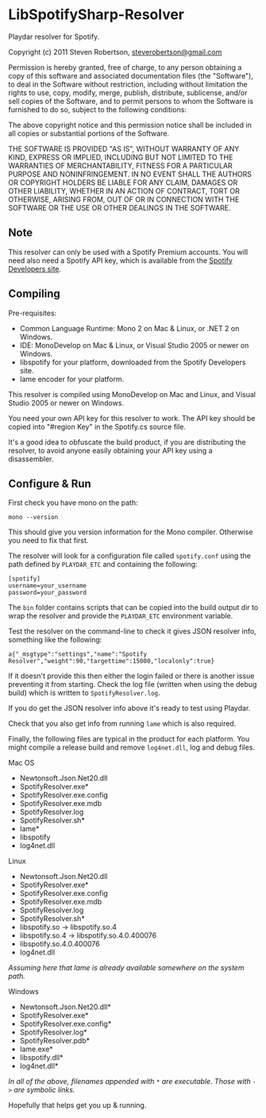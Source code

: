 LibSpotifySharp-Resolver
========================

Playdar resolver for Spotify.

Copyright (c) 2011 Steven Robertson, steverobertson@gmail.com

Permission is hereby granted, free of charge, to any person
obtaining a copy of this software and associated documentation
files (the "Software"), to deal in the Software without
restriction, including without limitation the rights to use,
copy, modify, merge, publish, distribute, sublicense, and/or sell
copies of the Software, and to permit persons to whom the
Software is furnished to do so, subject to the following
conditions:

The above copyright notice and this permission notice shall be
included in all copies or substantial portions of the Software.

THE SOFTWARE IS PROVIDED "AS IS", WITHOUT WARRANTY OF ANY KIND,
EXPRESS OR IMPLIED, INCLUDING BUT NOT LIMITED TO THE WARRANTIES
OF MERCHANTABILITY, FITNESS FOR A PARTICULAR PURPOSE AND
NONINFRINGEMENT. IN NO EVENT SHALL THE AUTHORS OR COPYRIGHT
HOLDERS BE LIABLE FOR ANY CLAIM, DAMAGES OR OTHER LIABILITY,
WHETHER IN AN ACTION OF CONTRACT, TORT OR OTHERWISE, ARISING
FROM, OUT OF OR IN CONNECTION WITH THE SOFTWARE OR THE USE OR
OTHER DEALINGS IN THE SOFTWARE.


Note
----

This resolver can only be used with a Spotify Premium accounts. You will need
also need a Spotify API key, which is available from the 
[Spotify Developers site](http://developer.spotify.com/).


Compiling
---------

Pre-requisites:

  * Common Language Runtime: Mono 2 on Mac & Linux, or .NET 2 on Windows.
  * IDE: MonoDevelop on Mac & Linux, or Visual Studio 2005 or newer on Windows.
  * libspotify for your platform, downloaded from the Spotify Developers site.
  * lame encoder for your platform.

This resolver is compiled using MonoDevelop on Mac and Linux, and Visual Studio
2005 or newer on Windows.

You need your own API key for this resolver to work. The API key should be
copied into "#region Key" in the Spotify.cs source file.

It's a good idea to obfuscate the build product, if you are distributing the
resolver, to avoid anyone easily obtaining your API key using a disassembler.


Configure & Run
---------------

First check you have mono on the path:

    mono --version

This should give you version information for the Mono compiler. Otherwise you
need to fix that first.

The resolver will look for a configuration file called `spotify.conf` using the
path defined by `PLAYDAR_ETC` and containing the following:

    [spotify]
    username=your_username
    password=your_password

The `bin` folder contains scripts that can be copied into the build output dir
to wrap the resolver and provide the `PLAYDAR_ETC` environment variable.

Test the resolver on the command-line to check it gives JSON resolver info, 
something like the following:

    a{"_msgtype":"settings","name":"Spotify Resolver","weight":90,"targettime":15000,"localonly":true}

If it doesn't provide this then either the login failed or there is another
issue preventing it from starting. Check the log file (written when using the
debug build) which is written to `SpotifyResolver.log`.

If you do get the JSON resolver info above it's ready to test using Playdar.

Check that you also get info from running `lame` which is also required.

Finally, the following files are typical in the product for each platform. You
might compile a release build and remove `log4net.dll`, log and debug files.

Mac OS

  * Newtonsoft.Json.Net20.dll
  * SpotifyResolver.exe*
  * SpotifyResolver.exe.config
  * SpotifyResolver.exe.mdb
  * SpotifyResolver.log
  * SpotifyResolver.sh*
  * lame*
  * libspotify
  * log4net.dll

Linux

  * Newtonsoft.Json.Net20.dll
  * SpotifyResolver.exe*
  * SpotifyResolver.exe.config
  * SpotifyResolver.exe.mdb
  * SpotifyResolver.log
  * SpotifyResolver.sh*
  * libspotify.so -> libspotify.so.4
  * libspotify.so.4 -> libspotify.so.4.0.400076
  * libspotify.so.4.0.400076
  * log4net.dll

*Assuming here that lame is already available somewhere on the system path.*

Windows

  * Newtonsoft.Json.Net20.dll*
  * SpotifyResolver.exe*
  * SpotifyResolver.exe.config*
  * SpotifyResolver.log*
  * SpotifyResolver.pdb*
  * lame.exe*
  * libspotify.dll*
  * log4net.dll*

*In all of the above, filenames appended with `*` are executable.*
*Those with `->` are symbolic links.*

Hopefully that helps get you up & running.